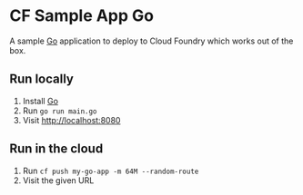 # CF Sample App Go

A sample [Go](https://golang.org/) application to deploy to Cloud Foundry which works out of the box.

## Run locally

1. Install [Go](https://golang.org/doc/install)
1. Run `go run main.go`
1. Visit <http://localhost:8080>

## Run in the cloud

1. Run `cf push my-go-app -m 64M --random-route`
1. Visit the given URL